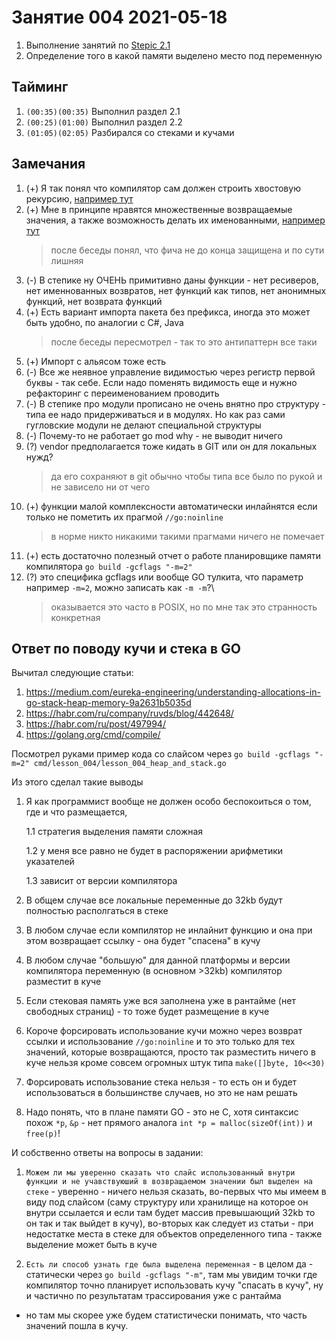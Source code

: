 # Занятие 004 2021-05-18

1. Выполнение занятий по [Stepic 2.1](https://stepik.org/lesson/228838/step/1?unit=201372)
2. Определение того в какой памяти выделено место под переменную

## Тайминг

1. `(00:35)(00:35)` Выполнил раздел 2.1
2. `(00:25)(01:00)` Выполнил раздел 2.2
3. `(01:05)(02:05)` Разбирался со стеками и кучами

## Замечания

1. (+) Я так понял что компилятор сам должен строить хвостовую рекурсию, [например тут](../cmd/lesson_004/lesson_004_2_1__9.go)
2. (+) Мне в принципе нравятся множественные возвращаемые значения, а также возможность делать их именованными,
   [например тут](../cmd/lesson_004/lesson_004_2_1__10.go)
   > после беседы понял, что фича не до конца защищена и по сути лишняя
3. (-) В степике ну ОЧЕНЬ примитивно даны функции - нет ресиверов, нет именнованных возвратов,
   нет функций как типов, нет анонимных функций, нет возврата функций
4. (+) Есть вариант импорта пакета без префикса, иногда это может быть удобно, по аналогии с C#, Java 
   > после беседы пересмотрел - так то это антипаттерн все таки
5. (+) Импорт с альясом тоже есть
6. (-) Все же неявное управление видимостью через регистр первой буквы - так себе. Если надо
   поменять видимость еще и нужно рефакторинг с переименованием проводить
7. (-) В степике про модули прописано не очень внятно про структуру - типа
   ее надо придерживаться и в модулях. Но как раз сами гугловские модули не делают специальной
   структуры
8. (-) Почему-то не работает go mod why - не выводит ничего
9. (?) vendor предполагается тоже кидать в GIT или он для локальных нужд? 
   > да его сохраняют в git обычно чтобы типа все было по рукой и не зависело ни от чего
10. (+) функции малой комплексности автоматически инлайнятся если только не
    пометить их прагмой `//go:noinline` 
    > в норме никто никакими такими прагмами ничего не помечает
11. (+) есть достаточно полезный отчет о работе планировщике памяти компилятора `go build -gcflags "-m=2"`
12. (?) это специфика gcflags или вообще GO тулкита, что параметр например `-m=2`, можно записать как `-m -m`?\
    > оказывается это часто в POSIX, но по мне так это странность конкретная

## Ответ по поводу кучи и стека в GO

Вычитал следующие статьи:

1. https://medium.com/eureka-engineering/understanding-allocations-in-go-stack-heap-memory-9a2631b5035d
2. https://habr.com/ru/company/ruvds/blog/442648/
3. https://habr.com/ru/post/497994/
4. https://golang.org/cmd/compile/

Посмотрел руками пример кода со слайсом через `go build -gcflags "-m=2" cmd/lesson_004/lesson_004_heap_and_stack.go`

Из этого сделал такие выводы

1. Я как программист вообще не должен особо беспокоиться о том, где и что размещается,

   1.1  стратегия выделения памяти сложная

   1.2 у меня все равно не будет в распоряжении арифметики указателей

   1.3 зависит от версии компилятора

2. В общем случае все локальные переменные до 32kb будут полностью располгаться в стеке

3. В любом случае если компилятор не инлайнит функцию и она при этом возвращает ссылку - она будет "спасена" в кучу

4. В любом случае "большую" для данной платформы и версии компилятора переменную (в основном >32kb) компилятор
   разместит в куче

5. Если стековая память уже вся заполнена уже в рантайме (нет свободных страниц) - то тоже будет размещение в куче

6. Короче форсировать использование кучи можно через возврат ссылки и использование `//go:noinline` и
   то это только для тех значений, которые возвращаются, просто так разместить ничего в куче нельзя кроме совсем огромных
   штук типа `make([]byte, 10<<30)`

7. Форсировать использование стека нельзя - то есть он и будет использоваться в большинстве случаев, но это не нам решать

8. Надо понять, что в плане памяти GO - это не C, хотя синтаксис похож `*p`,  `&p` - нет прямого аналога
   `int *p = malloc(sizeOf(int))` и `free(p)`!

И собственно ответы на вопросы в задании:

1. `Можем ли мы уверенно сказать что слайс использованный внутри функции и не учавствуюший в возвращаемом значении был выделен на стеке` -
   уверенно - ничего нельзя сказать, во-первых что мы имеем в виду под слайсом (саму структуру или хранилище на которое он внутри ссылается и
   если там будет массив превышающий 32kb то он так и так выйдет в кучу), во-вторых как следует из статьи - при недостатке места в стеке
   для объектов определенного типа - также выделение может быть в куче

2. `Есть ли способ узнать где была выделена переменная` - в целом да - статически через `go build -gcflags "-m"`, там мы увидим
   точки где компилятор точно планирует использовать кучу "спасать в кучу", ну и частично по результатам трассирования уже с рантайма
- но там мы скорее уже будем статистически понимать, что часть значений пошла в кучу. 
